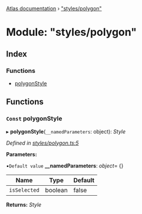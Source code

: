 [Atlas documentation](../globals.md) › ["styles/polygon"](_styles_polygon_.md)

# Module: "styles/polygon"

## Index

### Functions

* [polygonStyle](_styles_polygon_.md#const-polygonstyle)

## Functions

### `Const` polygonStyle

▸ **polygonStyle**(`__namedParameters`: object): *Style*

*Defined in [styles/polygon.ts:5](https://github.com/chronark/atlas/blob/b5d180b/src/styles/polygon.ts#L5)*

**Parameters:**

▪`Default value`  **__namedParameters**: *object*= {}

Name | Type | Default |
------ | ------ | ------ |
`isSelected` | boolean | false |

**Returns:** *Style*
